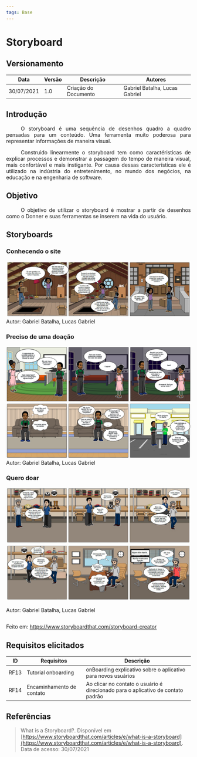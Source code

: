 ```yaml
---
tags: Base
---
```


# Storyboard

## Versionamento
| Data | Versão | Descrição | Autores |
| -------- | -------- | -------- | ---|
|   30/07/2021   |  1.0    |  Criação do Documento    | Gabriel Batalha, Lucas Gabriel


## Introdução
<div style="text-indent: 40px; text-align: justify">
O storyboard é uma sequência de desenhos quadro a quadro pensadas para um conteúdo. Uma ferramenta muito poderosa para representar informações de maneira visual.

Construido linearmente o storyboard tem como caractéristicas de explicar processos e demonstrar a passagem do tempo de maneira visual, mais confortável e mais instigante. Por causa dessas características ele é utilizado na indústria do entretenimento, no mundo dos negócios, na educação e na engenharia de software.

</div>

## Objetivo

<div style="text-indent: 40px; text-align: justify">
O objetivo de utilizar o storyboard é  mostrar a partir de desenhos como o Donner e suas ferramentas se inserem na vida do usuário.
</div>

## Storyboards

### Conhecendo o site

<div align="center">
  <img src="https://raw.githubusercontent.com/UnBArqDsw2021-1/2021.1_G5_ProjetoDonner/devel/donner-ghpages/assets/Storyboard1.jpg">
</div>
<div style="display: flex; flex-direction:row; justify-content:left;">
Autor: Gabriel Batalha, Lucas Gabriel
</div>

### Preciso de uma doação

<div align="center">
  <img src="https://raw.githubusercontent.com/UnBArqDsw2021-1/2021.1_G5_ProjetoDonner/devel/donner-ghpages/assets/Storyboard2_Parte1.png">
</div>

<div align="center">
  <img src="https://raw.githubusercontent.com/UnBArqDsw2021-1/2021.1_G5_ProjetoDonner/devel/donner-ghpages/assets/Storyboard2_Parte2.png
">
</div>
<div style="display: flex; flex-direction:row; justify-content:left;">
Autor: Gabriel Batalha, Lucas Gabriel
</div>

### Quero doar


<div align="center">
  <img src="https://raw.githubusercontent.com/UnBArqDsw2021-1/2021.1_G5_ProjetoDonner/devel/donner-ghpages/assets/Storyboard3_Parte1.jpg
">
</div>


<div align="center">
  <img src="https://raw.githubusercontent.com/UnBArqDsw2021-1/2021.1_G5_ProjetoDonner/devel/donner-ghpages/assets/Storyboard3_Parte2.jpg">
</div>
<div style="display: flex; flex-direction:row; justify-content:left;">

Autor: Gabriel Batalha, Lucas Gabriel

</div>

Feito em: https://www.storyboardthat.com/storyboard-creator

## Requisitos elicitados
|ID|Requisitos|Descrição|
|--|--|--|
|RF13|Tutorial onboarding |onBoarding explicativo sobre o aplicativo para novos usuários|
|RF14|Encaminhamento de contato|Ao clicar no contato o usuário é direcionado para o aplicativo de contato padrão|

## Referências
> What is a Storyboard?. Disponível em [https://www.storyboardthat.com/articles/e/what-is-a-storyboard](https://www.storyboardthat.com/articles/e/what-is-a-storyboard). Data de acesso: 30/07/2021